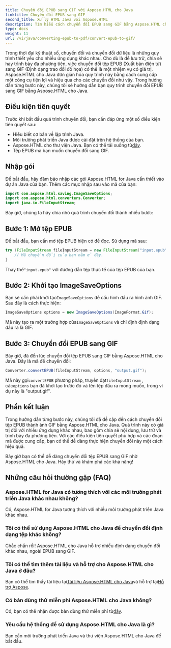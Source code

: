 ```yaml
---
title: Chuyển đổi EPUB sang GIF với Aspose.HTML cho Java
linktitle: Chuyển đổi EPUB sang GIF
second_title: Xử lý HTML Java với Aspose.HTML
description: Tìm hiểu cách chuyển đổi EPUB sang GIF bằng Aspose.HTML cho Java. Quy trình chuyển đổi dễ dàng và hiệu quả cho mọi nhu cầu đa phương tiện của bạn.
type: docs
weight: 11
url: /vi/java/converting-epub-to-pdf/convert-epub-to-gif/
---
```


Trong thời đại kỹ thuật số, chuyển đổi và chuyển đổi dữ liệu là những quy trình thiết yếu cho nhiều ứng dụng khác nhau. Cho dù là để lưu trữ, chia sẻ hay trình bày đa phương tiện, việc chuyển đổi tệp EPUB (Xuất bản điện tử) sang GIF (Định dạng trao đổi đồ họa) có thể là một nhiệm vụ có giá trị. Aspose.HTML cho Java đơn giản hóa quy trình này bằng cách cung cấp một công cụ tiện lợi và hiệu quả cho các chuyển đổi như vậy. Trong hướng dẫn từng bước này, chúng tôi sẽ hướng dẫn bạn quy trình chuyển đổi EPUB sang GIF bằng Aspose.HTML cho Java.

## Điều kiện tiên quyết

Trước khi bắt đầu quá trình chuyển đổi, bạn cần đáp ứng một số điều kiện tiên quyết sau:

- Hiểu biết cơ bản về lập trình Java.
- Môi trường phát triển Java được cài đặt trên hệ thống của bạn.
-  Aspose.HTML cho thư viện Java. Bạn có thể tải xuống từ[đây](https://releases.aspose.com/html/java/).
- Tệp EPUB mà bạn muốn chuyển đổi sang GIF.

## Nhập gói

Để bắt đầu, hãy đảm bảo nhập các gói Aspose.HTML for Java cần thiết vào dự án Java của bạn. Thêm các mục nhập sau vào mã của bạn:

```java
import com.aspose.html.saving.ImageSaveOptions;
import com.aspose.html.converters.Converter;
import java.io.FileInputStream;
```

Bây giờ, chúng ta hãy chia nhỏ quá trình chuyển đổi thành nhiều bước:

## Bước 1: Mở tệp EPUB

Để bắt đầu, bạn cần mở tệp EPUB hiện có để đọc. Sử dụng mã sau:

```java
try (FileInputStream fileInputStream = new FileInputStream("input.epub")) {
    // Mã chuyển đổi của bạn nằm ở đây.
}
```

 Thay thế`"input.epub"` với đường dẫn tệp thực tế của tệp EPUB của bạn.

## Bước 2: Khởi tạo ImageSaveOptions

 Bạn sẽ cần phải khởi tạo`ImageSaveOptions` để cấu hình đầu ra hình ảnh GIF. Sau đây là cách thực hiện:

```java
ImageSaveOptions options = new ImageSaveOptions(ImageFormat.Gif);
```

 Mã này tạo ra một trường hợp của`ImageSaveOptions` và chỉ định định dạng đầu ra là GIF.

## Bước 3: Chuyển đổi EPUB sang GIF

Bây giờ, đã đến lúc chuyển đổi tệp EPUB sang GIF bằng Aspose.HTML cho Java. Đây là mã để chuyển đổi:

```java
Converter.convertEPUB(fileInputStream, options, "output.gif");
```

 Mã này gọi`convertEPUB` phương pháp, truyền đạt`fileInputStream` , các`options` bạn đã khởi tạo trước đó và tên tệp đầu ra mong muốn, trong ví dụ này là "output.gif". 

## Phần kết luận

Trong hướng dẫn từng bước này, chúng tôi đã đề cập đến cách chuyển đổi tệp EPUB thành ảnh GIF bằng Aspose.HTML cho Java. Quá trình này có giá trị đối với nhiều ứng dụng khác nhau, bao gồm chia sẻ nội dung, lưu trữ và trình bày đa phương tiện. Với các điều kiện tiên quyết phù hợp và các đoạn mã được cung cấp, bạn có thể dễ dàng thực hiện chuyển đổi này một cách hiệu quả.

Bây giờ bạn có thể dễ dàng chuyển đổi tệp EPUB sang GIF nhờ Aspose.HTML cho Java. Hãy thử và khám phá các khả năng!

## Những câu hỏi thường gặp (FAQ)

### Aspose.HTML for Java có tương thích với các môi trường phát triển Java khác nhau không?
Có, Aspose.HTML for Java tương thích với nhiều môi trường phát triển Java khác nhau.

### Tôi có thể sử dụng Aspose.HTML cho Java để chuyển đổi định dạng tệp khác không?
Chắc chắn rồi! Aspose.HTML cho Java hỗ trợ nhiều định dạng chuyển đổi khác nhau, ngoài EPUB sang GIF.

### Tôi có thể tìm thêm tài liệu và hỗ trợ cho Aspose.HTML cho Java ở đâu?
 Bạn có thể tìm thấy tài liệu tại[Tài liệu Aspose.HTML cho Java](https://reference.aspose.com/html/java/)và hỗ trợ tại[Hỗ trợ Aspose](https://forum.aspose.com/).

### Có bản dùng thử miễn phí Aspose.HTML cho Java không?
 Có, bạn có thể nhận được bản dùng thử miễn phí từ[đây](https://releases.aspose.com/).

### Yêu cầu hệ thống để sử dụng Aspose.HTML cho Java là gì?
Bạn cần môi trường phát triển Java và thư viện Aspose.HTML cho Java để bắt đầu.